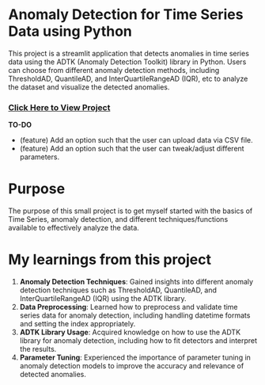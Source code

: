 # Anomaly Detection for Time Series Data using Python
This project is a streamlit application that detects anomalies in time series data using the ADTK (Anomaly Detection Toolkit) library in Python. Users can choose from different anomaly detection methods, including ThresholdAD, QuantileAD, and InterQuartileRangeAD (IQR), etc to analyze the dataset and visualize the detected anomalies.

### [Click Here to View Project](https://kulraj710-simple-anomaly-detection-main-p7rrsa.streamlit.app/)

**TO-DO**
- (feature) Add an option such that the user can upload data via CSV file.
- (feature) Add an option such that the user can tweak/adjust different parameters.


# Purpose
The purpose of this small project is to get myself started with the basics of Time Series, anomaly detection, and different techniques/functions available to effectively analyze the data. 

# My learnings from this project
  1. **Anomaly Detection Techniques**: Gained insights into different anomaly detection techniques such as ThresholdAD, QuantileAD, and InterQuartileRangeAD (IQR) using the ADTK library.
  2. **Data Preprocessing**: Learned how to preprocess and validate time series data for anomaly detection, including handling datetime formats and setting the index appropriately.
  3. **ADTK Library Usage**: Acquired knowledge on how to use the ADTK library for anomaly detection, including how to fit detectors and interpret the results.
  4. **Parameter Tuning**: Experienced the importance of parameter tuning in anomaly detection models to improve the accuracy and relevance of detected anomalies.
